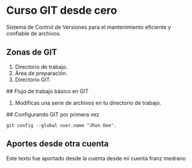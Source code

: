 # Curso GIT desde cero
Sistema de Control de Versiones para el mantenimiento eficiente y confiable de archivos.

## Zonas de GIT
1. Directorio de trabajo.
2. Área de preparación.
3. Directorio GIT.

## Flujo de trabajo básico en GIT
1. Modificas una serie de archivos en tu directorio de trabajo.

## Configurando GIT por primera vez
```
git config --global user.name "Jhon Doe".
```

## Aportes desde otra cuenta
Este texto fue aportado desde la cuenta desde mi cuenta franz medrano